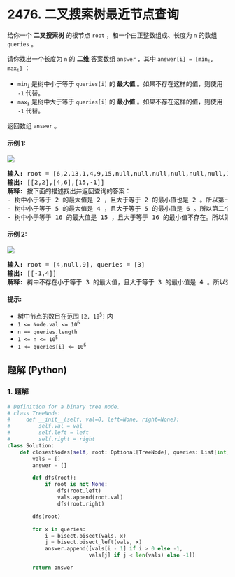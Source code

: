 # 2476. 二叉搜索树最近节点查询
给你一个 **二叉搜索树** 的根节点 `root` ，和一个由正整数组成、长度为 `n` 的数组 `queries` 。

请你找出一个长度为 `n` 的 **二维** 答案数组 `answer` ，其中 <code>answer[i] = [min<sub>i</sub>, max<sub>i</sub>]</code> ：

* <code>min<sub>i</sub></code> 是树中小于等于 `queries[i]` 的 **最大值** 。如果不存在这样的值，则使用 `-1` 代替。
* <code>max<sub>i</sub></code> 是树中大于等于 `queries[i]` 的 **最小值** 。如果不存在这样的值，则使用 `-1` 代替。

返回数组 `answer` 。

#### 示例 1:
![](https://assets.leetcode.com/uploads/2022/09/28/bstreeedrawioo.png)
<pre>
<strong>输入:</strong> root = [6,2,13,1,4,9,15,null,null,null,null,null,null,14], queries = [2,5,16]
<strong>输出:</strong> [[2,2],[4,6],[15,-1]]
<strong>解释:</strong> 按下面的描述找出并返回查询的答案：
- 树中小于等于 2 的最大值是 2 ，且大于等于 2 的最小值也是 2 。所以第一个查询的答案是 [2,2] 。
- 树中小于等于 5 的最大值是 4 ，且大于等于 5 的最小值是 6 。所以第二个查询的答案是 [4,6] 。
- 树中小于等于 16 的最大值是 15 ，且大于等于 16 的最小值不存在。所以第三个查询的答案是 [15,-1] 。
</pre>

#### 示例 2:
![](https://assets.leetcode.com/uploads/2022/09/28/bstttreee.png)
<pre>
<strong>输入:</strong> root = [4,null,9], queries = [3]
<strong>输出:</strong> [[-1,4]]
<strong>解释:</strong> 树中不存在小于等于 3 的最大值，且大于等于 3 的最小值是 4 。所以查询的答案是 [-1,4] 。
</pre>

#### 提示:
* 树中节点的数目在范围 <code>[2, 10<sup>5</sup>]</code> 内
* <code>1 <= Node.val <= 10<sup>6</sup></code>
* `n == queries.length`
* <code>1 <= n <= 10<sup>5</sup></code>
* <code>1 <= queries[i] <= 10<sup>6</sup></code>

## 题解 (Python)

### 1. 题解
```Python
# Definition for a binary tree node.
# class TreeNode:
#     def __init__(self, val=0, left=None, right=None):
#         self.val = val
#         self.left = left
#         self.right = right
class Solution:
    def closestNodes(self, root: Optional[TreeNode], queries: List[int]) -> List[List[int]]:
        vals = []
        answer = []

        def dfs(root):
            if root is not None:
                dfs(root.left)
                vals.append(root.val)
                dfs(root.right)

        dfs(root)

        for x in queries:
            i = bisect.bisect(vals, x)
            j = bisect.bisect_left(vals, x)
            answer.append([vals[i - 1] if i > 0 else -1,
                          vals[j] if j < len(vals) else -1])

        return answer
```
